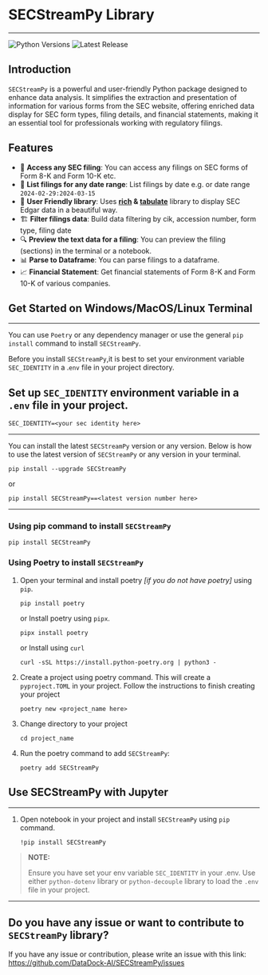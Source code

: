 # SECStreamPy Library  

----------------

![Python Versions](https://img.shields.io/badge/python-3.9|3.10|3.11|3.12-blue) 
![Latest Release](https://img.shields.io/badge/Release-v2.0.5-blue.svg)


## Introduction

`SECStreamPy` is a powerful and user-friendly Python package designed to enhance data analysis. 
It simplifies the extraction and presentation of information for various forms from the SEC website, 
offering enriched data display for SEC form types, filing details, and financial statements, 
making it an essential tool for professionals working with regulatory filings.


## Features

- 📁 **Access any SEC filing**: You can access any filings on SEC forms of Form 8-K and Form 10-K etc.
- 📅 **List filings for any date range**: List filings by date e.g. or date range `2024-02-29:2024-03-15`
- 🌟 **User Friendly library**: Uses **[rich](https://rich.readthedocs.io/en/stable/introduction.html) & [tabulate](https://github.com/astanin/python-tabulate)** library to display SEC Edgar data in a beautiful way.
- 🏗️ **Filter filings data**: Build data filtering by cik, accession number, form type, filing date
- 🔍 **Preview the text data for a filing**: You can preview the filing (sections) in the terminal or a notebook.
- 📊 **Parse to Dataframe**: You can parse filings to a dataframe.
- 📈 **Financial Statement**: Get financial statements of Form 8-K and Form 10-K of various companies.


## Get Started on Windows/MacOS/Linux Terminal

-------

You can use `Poetry` or any dependency manager or use the general `pip install` command to install `SECStreamPy`.

Before you install `SECStreamPy`,it is best to set your environment variable `SEC_IDENTITY` in a .`env` file in your project directory.

## Set up `SEC_IDENTITY` environment variable in a `.env` file in your project.

   ```dotenv
   SEC_IDENTITY=<your sec identity here>
   ```

----------------------


You can install the latest `SECStreamPy` version or any version. 
Below is how to use the latest version of `SECStreamPy` or any version in your terminal.

   ```commandline
   pip install --upgrade SECStreamPy
   ```

or

   ```commandline
   pip install SECStreamPy==<latest version number here>   
   ```

----------


### Using pip command to install `SECStreamPy`

```commandline
pip install SECStreamPy
```

### Using Poetry to install `SECStreamPy`


1. Open your terminal and install poetry _[if you do not have poetry]_ using `pip`.
    
    ```commandline
   pip install poetry
   ```
   or Install poetry using `pipx`.
    
    ```commandline 
   pipx install poetry
    ```
   or Install using `curl`

   ```commandline
   curl -sSL https://install.python-poetry.org | python3 -
   ```

2. Create a project using poetry command. This will create a `pyproject.TOML` in your project.
Follow the instructions to finish creating your project

    ```commandline
    poetry new <project_name here>
    ```

3. Change directory to your project

   ```commandline
   cd project_name
   ```

4. Run the poetry command to add `SECStreamPy`: 

    ```commandline
   poetry add SECStreamPy
   ```


## Use SECStreamPy with Jupyter

----------

1. Open notebook in your project and install `SECStreamPy` using `pip` command.
    
    ```bash
   !pip install SECStreamPy
   ```

> **NOTE:**
> 
> Ensure you have set your env variable `SEC_IDENTITY` in your .env.
> Use either `python-dotenv` library or `python-decouple` library to load the `.env` file in your project.


-----------------------------


## Do you have any issue or want to contribute to `SECStreamPy` library?

If you have any issue or contribution, please write an issue with this link: https://github.com/DataDock-AI/SECStreamPy/issues
